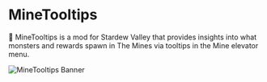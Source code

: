 # MineTooltips

📜 MineTooltips is a mod for Stardew Valley that provides insights into what monsters and rewards spawn in The Mines via tooltips in the Mine elevator menu.

![MineTooltips Banner](https://staticdelivery.nexusmods.com/mods/1303/images/headers/26315_1721780791.jpg)
